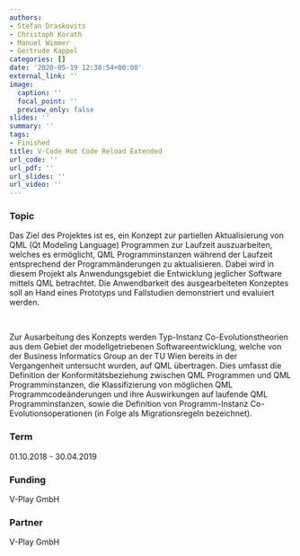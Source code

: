 ```yaml
---
authors:
- Stefan Draskovits
- Christoph Korath
- Manuel Wimmer
- Gertrude Kappel
categories: []
date: '2020-05-19 12:38:54+00:00'
external_link: ''
image:
  caption: ''
  focal_point: ''
  preview_only: false
slides: ''
summary: ''
tags:
- Finished
title: V-Code Hot Code Reload Extended
url_code: ''
url_pdf: ''
url_slides: ''
url_video: ''
---
```


### Topic

Das Ziel des Projektes ist es, ein Konzept zur partiellen Aktualisierung von QML (Qt Modeling Language) Programmen zur Laufzeit auszuarbeiten, welches es ermöglicht, QML Programminstanzen während der Laufzeit entsprechend der Programmänderungen zu aktualisieren. Dabei wird in diesem Projekt als Anwendungsgebiet die Entwicklung jeglicher Software mittels QML betrachtet. Die Anwendbarkeit des ausgearbeiteten Konzeptes soll an Hand eines Prototyps und Fallstudien demonstriert und evaluiert werden.

&nbsp;

Zur Ausarbeitung des Konzepts werden Typ-Instanz Co-Evolutionstheorien aus dem Gebiet der modellgetriebenen Softwareentwicklung, welche von der Business Informatics Group an der TU Wien bereits in der Vergangenheit untersucht wurden, auf QML übertragen. Dies umfasst die Definition der Konformitätsbeziehung zwischen QML Programmen und QML Programminstanzen, die Klassifizierung von möglichen QML Programmcodeänderungen und ihre Auswirkungen auf laufende QML Programminstanzen, sowie die Definition von Programm-Instanz Co-Evolutionsoperationen (in Folge als Migrationsregeln bezeichnet).

### Term

01.10.2018 - 30.04.2019

### Funding

V-Play GmbH

### Partner

V-Play GmbH